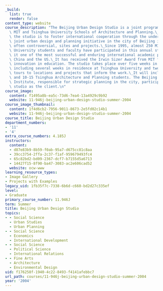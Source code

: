 ```yaml
---
_build:
  list: true
  render: false
content_type: website
course_description: "The Beijing Urban Design Studio is a joint program between the\
  \ MIT and Tsinghua University Schools of Architecture and Planning.\_The goal of\
  \ the studio is to foster international cooperation through the undertaking of a\
  \ joint urban design and planning initiative in the city of Beijing involving important,\
  \ often controversial, sites and projects.\_Since 1995, almost 250 MIT and Tsinghua\
  \ University students and faculty have participated in this annual studio, making\
  \ it one of the most successful and enduring international academic programs between\
  \ China and the US.\_It has received the Irwin Sizer Award from MIT for outstanding\
  \ innovation in education. The studio takes place over five weeks in June and July\
  \ including several weeks in residence at Tsinghua University and two brief study\
  \ tours to locations and projects that inform the work.\_It will include 18-20 MIT\
  \ and 10-15 Tsinghua Architecture and Planning students. The Beijing City Planning\
  \ Institute, responsible for strategic planning in the city, participates in the\
  \ studio as the client.\n"
course_image:
  content: f1495a8b-ea5c-73d6-7ea4-13a4929c9b92
  website: 11-946j-beijing-urban-design-studio-summer-2004
course_image_thumbnail:
  content: 1f4d6cb2-7956-9011-8673-2e5fd02c14b1
  website: 11-946j-beijing-urban-design-studio-summer-2004
course_title: Beijing Urban Design Studio
department_numbers:
- '11'
- '4'
extra_course_numbers: 4.185J
instructors:
  content:
  - d87e83b9-8b59-f0ab-95a7-d675cc81c8aa
  - 39cc3754-2ffa-2c37-f1af-959679493fc4
  - 65c82bd2-bd09-2367-dcf7-b7155d5a6713
  - 14427f15-8f90-ba47-3083-ac2e606cad52
  website: ocw-www
learning_resource_types:
- Image Gallery
- Projects with Examples
legacy_uid: 1fb35f7c-7338-6b6d-c660-bd2d27c335ef
level:
- Graduate
primary_course_number: 11.946J
term: Summer
title: Beijing Urban Design Studio
topics:
- - Social Science
  - Urban Studies
  - Urban Planning
- - Social Science
  - Economics
  - International Development
- - Social Science
  - Political Science
  - International Relations
- - Fine Arts
  - Architecture
  - Environmental Design
uid: f176258f-1940-4c22-8493-f4141afebbc7
url_path: courses/11-946j-beijing-urban-design-studio-summer-2004
year: '2004'
---
```

